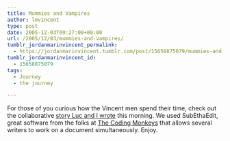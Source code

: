 ```yaml
---
title: Mummies and Vampires
author: lmvincent
type: post
date: 2005-12-03T09:27:00+00:00
url: /2005/12/03/mummies-and-vampires/
tumblr_jordanmarinvincent_permalink:
  - https://jordanmarinvincent.tumblr.com/post/15658875079/mummies-and-vampires
tumblr_jordanmarinvincent_id:
  - 15658875079
tags:
  - Journey
  - the journey

---
```

For those of you curious how the Vincent men spend their time, check out the collaborative <a href="https://larry.gelosi.com/wp-content/themes/deichnetz/mummy/mummy.html" target="_blank" rel="noopener">story Luc and I wrote</a> this morning. We used SubEthaEdit, great software from the folks at <a href="https://www.codingmonkeys.de" target="_blank" rel="noopener">The Coding Monkeys</a> that allows several writers to work on a document simultaneously. Enjoy.

<div class="blogger-post-footer">
  <img loading="lazy" width="1" height="1" src="https://blogger.googleusercontent.com/tracker/9039099668816362935-6743033863865223980?l=jordansjourney2.blogspot.com" alt="" />
</div>